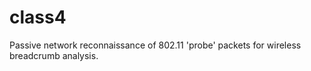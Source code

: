 # class4
Passive network reconnaissance of 802.11 'probe' packets for wireless breadcrumb analysis.
